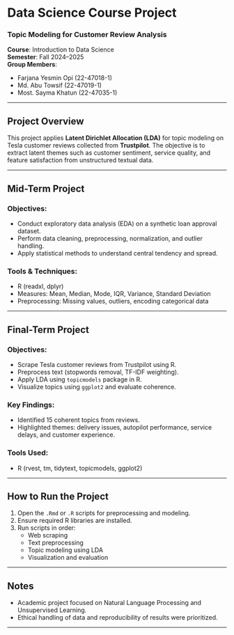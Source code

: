 
# Data Science Course Project  
### Topic Modeling for Customer Review Analysis  
**Course**: Introduction to Data Science  
**Semester**: Fall 2024–2025  
**Group Members**:
- Farjana Yesmin Opi (22-47018-1)
- Md. Abu Towsif (22-47019-1)    
- Most. Sayma Khatun (22-47035-1)  

---

## Project Overview

This project applies **Latent Dirichlet Allocation (LDA)** for topic modeling on Tesla customer reviews collected from **Trustpilot**. The objective is to extract latent themes such as customer sentiment, service quality, and feature satisfaction from unstructured textual data.

---

## Mid-Term Project 
### Objectives:
- Conduct exploratory data analysis (EDA) on a synthetic loan approval dataset.
- Perform data cleaning, preprocessing, normalization, and outlier handling.
- Apply statistical methods to understand central tendency and spread.

### Tools & Techniques:
- R (readxl, dplyr)
- Measures: Mean, Median, Mode, IQR, Variance, Standard Deviation
- Preprocessing: Missing values, outliers, encoding categorical data

---

## Final-Term Project 

### Objectives:
- Scrape Tesla customer reviews from Trustpilot using R.
- Preprocess text (stopwords removal, TF-IDF weighting).
- Apply LDA using `topicmodels` package in R.
- Visualize topics using `ggplot2` and evaluate coherence.

### Key Findings:
- Identified 15 coherent topics from reviews.
- Highlighted themes: delivery issues, autopilot performance, service delays, and customer experience.

### Tools Used:
- R (rvest, tm, tidytext, topicmodels, ggplot2)

---

## How to Run the Project

1. Open the `.Rmd` or `.R` scripts for preprocessing and modeling.
2. Ensure required R libraries are installed.
3. Run scripts in order:
   - Web scraping
   - Text preprocessing
   - Topic modeling using LDA
   - Visualization and evaluation

---

## Notes
- Academic project focused on Natural Language Processing and Unsupervised Learning.
- Ethical handling of data and reproducibility of results were prioritized.

---


